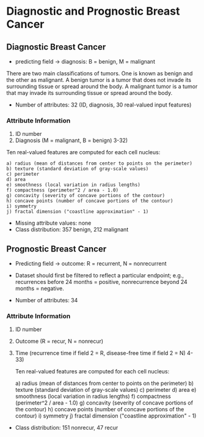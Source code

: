 # Diagnostic and Prognostic Breast Cancer

## Diagnostic Breast Cancer

- predicting field ->  diagnosis: B = benign, M = malignant

There are two main classifications of tumors. One is known as benign and the other as malignant. A benign tumor is a tumor that does not invade its surrounding tissue or spread around the body. A malignant tumor is a tumor that may invade its surrounding tissue or spread around the body.

- Number of attributes: 32 (ID, diagnosis, 30 real-valued input features)

### Attribute Information

1) ID number
2) Diagnosis (M = malignant, B = benign)
3-32)

Ten real-valued features are computed for each cell nucleus:

	a) radius (mean of distances from center to points on the perimeter)
	b) texture (standard deviation of gray-scale values)
	c) perimeter
	d) area
	e) smoothness (local variation in radius lengths)
	f) compactness (perimeter^2 / area - 1.0)
	g) concavity (severity of concave portions of the contour)
	h) concave points (number of concave portions of the contour)
	i) symmetry 
	j) fractal dimension ("coastline approximation" - 1)

- Missing attribute values: none
- Class distribution: 357 benign, 212 malignant

## Prognostic Breast Cancer

- Predicting field -> outcome: R = recurrent, N = nonrecurrent
- Dataset should first be filtered to reflect a particular endpoint; e.g., recurrences before 24 months = positive, nonrecurrence beyond 24 months = negative.

- Number of attributes: 34

### Attribute Information

1) ID number
2) Outcome (R = recur, N = nonrecur)
3) Time (recurrence time if field 2 = R, disease-free time if 
	field 2	= N)
4-33) 

	Ten real-valued features are computed for each cell nucleus:

	a) radius (mean of distances from center to points on the perimeter)
	b) texture (standard deviation of gray-scale values)
	c) perimeter
	d) area
	e) smoothness (local variation in radius lengths)
	f) compactness (perimeter^2 / area - 1.0)
	g) concavity (severity of concave portions of the contour)
	h) concave points (number of concave portions of the contour)
	i) symmetry 
	j) fractal dimension ("coastline approximation" - 1)

- Class distribution: 151 nonrecur, 47 recur
